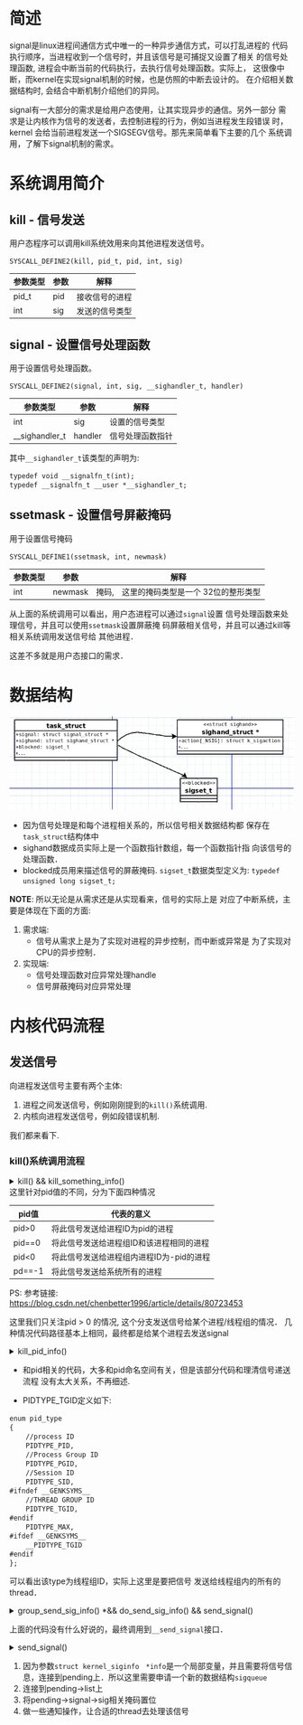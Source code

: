 # 简述
signal是linux进程间通信方式中唯一的一种异步通信方式，可以打乱进程的
代码执行顺序，当进程收到一个信号时，并且该信号是可捕捉又设置了相关
的信号处理函数, 进程会中断当前的代码执行，去执行信号处理函数。实际上，
这很像中断，而kernel在实现signal机制的时候，也是仿照的中断去设计的。
在介绍相关数据结构时, 会结合中断机制介绍他们的异同。

signal有一大部分的需求是给用户态使用，让其实现异步的通信。另外一部分
需求是让内核作为信号的发送者，去控制进程的行为，例如当进程发生段错误
时，kernel 会给当前进程发送一个SIGSEGV信号。那先来简单看下主要的几个
系统调用，了解下signal机制的需求。

# 系统调用简介
## kill - 信号发送
用户态程序可以调用kill系统效用来向其他进程发送信号。

```C/C++
SYSCALL_DEFINE2(kill, pid_t, pid, int, sig)
```
|参数类型|参数|解释|
|--|--|--|
|pid_t|pid|接收信号的进程|
|int|sig|发送的信号类型|

## signal - 设置信号处理函数
用于设置信号处理函数。
```
SYSCALL_DEFINE2(signal, int, sig, __sighandler_t, handler)
```
|参数类型|参数|解释|
|--|--|--|
|int|sig|设置的信号类型|
|__sighandler_t|handler|信号处理函数指针|
其中`__sighandler_t`该类型的声明为:

```C/C++
typedef void __signalfn_t(int);
typedef __signalfn_t __user *__sighandler_t;
```

## ssetmask - 设置信号屏蔽掩码
用于设置信号掩码
```
SYSCALL_DEFINE1(ssetmask, int, newmask) 
```
|参数类型|参数|解释|
|--|--|--|
|int|newmask|掩码,　这里的掩码类型是一个 32位的整形类型|

从上面的系统调用可以看出，用户态进程可以通过`signal`设置
信号处理函数来处理信号，并且可以使用`ssetmask`设置屏蔽掩
码屏蔽相关信号，并且可以通过kill等相关系统调用发送信号给
其他进程．

这差不多就是用户态接口的需求．

# 数据结构
![signal_struct.png](pic/signal_struct.png)

* 因为信号处理是和每个进程相关系的，所以信号相关数据结构都
  保存在`task_struct`结构体中
* sighand数据成员实际上是一个函数指针数组，每一个函数指针指
  向该信号的处理函数．
* blocked成员用来描述信号的屏蔽掩码. `sigset_t`数据类型定义为:
  `typedef unsigned long sigset_t;`

**NOTE**: 所以无论是从需求还是从实现看来，信号的实际上是
  对应了中断系统，主要是体现在下面的方面:
1) 需求端:
    * 信号从需求上是为了实现对进程的异步控制，而中断或异常是
    为了实现对CPU的异步控制．
2) 实现端:
    * 信号处理函数对应异常处理handle
    * 信号屏蔽掩码对应异常处理

# 内核代码流程
## 发送信号
向进程发送信号主要有两个主体:
1) 进程之间发送信号，例如刚刚提到的`kill()`系统调用.
2) 内核向进程发送信号，例如段错误机制.

我们都来看下.
### kill()系统调用流程

<details>
<summary>kill() && kill_something_info()</summary>

```C/C++
SYSCALL_DEFINE2(kill, pid_t, pid, int, sig)
{
	struct kernel_siginfo info;
    //memset(0)
	clear_siginfo(&info);
    //信号id
	info.si_signo = sig;
	info.si_errno = 0;
    //表明是用户态触发的
	info.si_code = SI_USER;
    /* 
     * 和namespace相关，主要是找到进程的pid和uid
     */
	info.si_pid = task_tgid_vnr(current);
	info.si_uid = from_kuid_munged(current_user_ns(), current_uid());

	return kill_something_info(sig, &info, pid);
}

static int kill_something_info(int sig, struct kernel_siginfo *info, pid_t pid)
{
	int ret;

	if (pid > 0) {
		rcu_read_lock();
		ret = kill_pid_info(sig, info, find_vpid(pid));
		rcu_read_unlock();
		return ret;
	}

	/* -INT_MIN is undefined.  Exclude this case to avoid a UBSAN warning */
	if (pid == INT_MIN)
		return -ESRCH;

	read_lock(&tasklist_lock);
    //如果不等于-1的情况
	if (pid != -1) {
        //(pid < 0 && pid != -1) && (pid == 0)
		ret = __kill_pgrp_info(sig, info,
				pid ? find_vpid(-pid) : task_pgrp(current));
	} else {
		int retval = 0, count = 0;
		struct task_struct * p;
        //遍历每一个task
		for_each_process(p) {
			if (task_pid_vnr(p) > 1 &&
					!same_thread_group(p, current)) {
				int err = group_send_sig_info(sig, info, p,
							      PIDTYPE_MAX);
				++count;
				if (err != -EPERM)
					retval = err;
			}
		}
		ret = count ? retval : -ESRCH;
	}
	read_unlock(&tasklist_lock);

	return ret;
}
```
</details>
这里针对pid值的不同，分为下面四种情况

|pid值|代表的意义|
|----|----|
|pid>0|将此信号发送给进程ID为pid的进程|
|pid==0|将此信号发送给进程组ID和该进程相同的进程|
|pid<0 |将此信号发送给进程组内进程ID为-pid的进程|
|pd==-1|将此信号发送给系统所有的进程|

PS: 参考链接: 
https://blog.csdn.net/chenbetter1996/article/details/80723453

这里我们只关注pid > 0 的情况, 这个分支发送信号给某个进程/线程组的情况．
几种情况代码路径基本上相同，最终都是给某个进程去发送signal

<details>
<summary>kill_pid_info()</summary>

```C/C++
int kill_pid_info(int sig, struct kernel_siginfo *info, struct pid *pid)
{
	int error = -ESRCH;
	struct task_struct *p;
    /*
     * 关于for()的commit　d36174bc2bce0372693a9cfbdef8b2689c9982cb
     *
     * 我这里理解是这样的，当进程创建了一个线程，然后在此线程执行exec
     * 相关系统调用，其中接收到一个信号，大概过程如下:
     *
     *----------------------------------------------------------------------------------------
     * 进程1                                进程2
     *                                      创建一个线程
     *  kill() 进程2的线程
     *      kill_pid_info()
     *          p = pid_task()
     *                                      调用exec()      这个时候实际上进程2的线程就会被销毁
     *  loop()找到leader
     *----------------------------------------------------------------------------------------
     *
     * 大概如上面这样，当一个进程去创建一个线程，但是该线程去exec时，会销毁进程中除主线程外的
     * 所有线程，那么这个时候如果进程1已经在前面获取到了pid_task()，那么如果线程此时还未销毁，
     * 那么将找到thread_group_leader?
     */
	for (;;) {
		rcu_read_lock();
		p = pid_task(pid, PIDTYPE_PID);
		if (p)
			error = group_send_sig_info(sig, info, p, PIDTYPE_TGID);
		rcu_read_unlock();
		if (likely(!p || error != -ESRCH))
			return error;

		/*
		 * The task was unhashed in between, try again.  If it
		 * is dead, pid_task() will return NULL, if we race with
		 * de_thread() it will find the new leader.
		 */
	}
}

```

</details>

* 和pid相关的代码，大多和pid命名空间有关，但是该部分代码和理清信号递送流程
没有太大关系，不再细述.

* PIDTYPE_TGID定义如下:

```C/C++
enum pid_type
{   
    //process ID
	PIDTYPE_PID,
    //Process Group ID
	PIDTYPE_PGID,
    //Session ID
	PIDTYPE_SID,
#ifndef __GENKSYMS__
    //THREAD GROUP ID
	PIDTYPE_TGID,
#endif
	PIDTYPE_MAX,
#ifdef __GENKSYMS__
	__PIDTYPE_TGID
#endif
};
```
可以看出该type为线程组ID，实际上这里是要把信号
发送给线程组内的所有的thread．

<details>
<summary>group_send_sig_info() *&& do_send_sig_info() && send_signal() </summary>

```C/C++
int group_send_sig_info(int sig, struct kernel_siginfo *info,
			struct task_struct *p, enum pid_type type)
{
	int ret;

	rcu_read_lock();
    //检查是否有权限杀死
	ret = check_kill_permission(sig, info, p);
	rcu_read_unlock();

	if (!ret && sig)
		ret = do_send_sig_info(sig, info, p, type);

	return ret;
}

int do_send_sig_info(int sig, struct kernel_siginfo *info, struct task_struct *p,
			enum pid_type type)
{
	unsigned long flags;
	int ret = -ESRCH;

	if (lock_task_sighand(p, &flags)) {
		ret = send_signal(sig, info, p, type);
		unlock_task_sighand(p, &flags);
	}

	return ret;
}

static int send_signal(int sig, struct kernel_siginfo *info, struct task_struct *t,
			enum pid_type type)
{
	int from_ancestor_ns = 0;

#ifdef CONFIG_PID_NS
	from_ancestor_ns = si_fromuser(info) &&
			   !task_pid_nr_ns(current, task_active_pid_ns(t));
#endif

	return __send_signal(sig, info, t, type, from_ancestor_ns);
}
```
</details>

上面的代码没有什么好说的，最终调用到`__send_signal`接口．

<details>
<summary>send_signal()</summary>

```C/C++
static int __send_signal(int sig, struct kernel_siginfo *info, struct task_struct *t,
			enum pid_type type, int from_ancestor_ns)
{
	struct sigpending *pending;
	struct sigqueue *q;
	int override_rlimit;
	int ret = 0, result;

	assert_spin_locked(&t->sighand->siglock);

	result = TRACE_SIGNAL_IGNORED;
	if (!prepare_signal(sig, t,
			from_ancestor_ns || (info == SEND_SIG_PRIV)))
		goto ret;
    /* 
     * 如果 != PIDTYPE_PID, 就使用t->signal->shared_pending
     * 这个shared_pending是多个task_struct 公用
     */
	pending = (type != PIDTYPE_PID) ? &t->signal->shared_pending : &t->pending;
	/*
	 * Short-circuit ignored signals and support queuing
	 * exactly one non-rt signal, so that we can get more
	 * detailed information about the cause of the signal.
	 */
	result = TRACE_SIGNAL_ALREADY_PENDING;
	if (legacy_queue(pending, sig))
		goto ret;

	result = TRACE_SIGNAL_DELIVERED;
	/*
	 * Skip useless siginfo allocation for SIGKILL and kernel threads.
	 */
    /*
     * 如果signal是SIGKILL, 该进程是一个内核线程
     */
	if ((sig == SIGKILL) || (t->flags & PF_KTHREAD))
		goto out_set;

	/*
	 * Real-time signals must be queued if sent by sigqueue, or
	 * some other real-time mechanism.  It is implementation
	 * defined whether kill() does so.  We attempt to do so, on
	 * the principle of least surprise, but since kill is not
	 * allowed to fail with EAGAIN when low on memory we just
	 * make sure at least one signal gets delivered and don't
	 * pass on the info struct.
	 */
	if (sig < SIGRTMIN)
		override_rlimit = (is_si_special(info) || info->si_code >= 0);
	else
		override_rlimit = 0;
    //alloc 一个sigqueue，用于挂在链表上        -------(1)
	q = __sigqueue_alloc(sig, t, GFP_ATOMIC, override_rlimit);
	if (q) {
        //连接到pending->list                   -------(2)
		list_add_tail(&q->list, &pending->list);
		switch ((unsigned long) info) {
		case (unsigned long) SEND_SIG_NOINFO:
			clear_siginfo(&q->info);
			q->info.si_signo = sig;
			q->info.si_errno = 0;
			q->info.si_code = SI_USER;
			q->info.si_pid = task_tgid_nr_ns(current,
							task_active_pid_ns(t));
			q->info.si_uid = from_kuid_munged(current_user_ns(), current_uid());
			break;
		case (unsigned long) SEND_SIG_PRIV:
			clear_siginfo(&q->info);
			q->info.si_signo = sig;
			q->info.si_errno = 0;
			q->info.si_code = SI_KERNEL;
			q->info.si_pid = 0;
			q->info.si_uid = 0;
			break;
		default:
        //一般走的这个流程
			copy_siginfo(&q->info, info);
			if (from_ancestor_ns)
				q->info.si_pid = 0;
			break;
		}

		userns_fixup_signal_uid(&q->info, t);

	} else if (!is_si_special(info)) {
		if (sig >= SIGRTMIN && info->si_code != SI_USER) {
			/*
			 * Queue overflow, abort.  We may abort if the
			 * signal was rt and sent by user using something
			 * other than kill().
			 */
			result = TRACE_SIGNAL_OVERFLOW_FAIL;
			ret = -EAGAIN;
			goto ret;
		} else {
			/*
			 * This is a silent loss of information.  We still
			 * send the signal, but the *info bits are lost.
			 */
			result = TRACE_SIGNAL_LOSE_INFO;
		}
	}

out_set:
	signalfd_notify(t, sig);
    //将信号set的相关掩码置位               ------(3)
	sigaddset(&pending->signal, sig);

	/* Let multiprocess signals appear after on-going forks */
	if (type > PIDTYPE_TGID) {
		struct multiprocess_signals *delayed;
		hlist_for_each_entry(delayed, &t->signal->multiprocess, node) {
			sigset_t *signal = &delayed->signal;
			/* Can't queue both a stop and a continue signal */
			if (sig == SIGCONT)
				sigdelsetmask(signal, SIG_KERNEL_STOP_MASK);
			else if (sig_kernel_stop(sig))
				sigdelset(signal, SIGCONT);
			sigaddset(signal, sig);
		}
	}
    //做一些通知操作                    ------(4)
	complete_signal(sig, t, type);
ret:
	trace_signal_generate(sig, info, t, type != PIDTYPE_PID, result);
	return ret;
}
```
</details>

1. 因为参数`struct kernel_siginfo　*info`是一个局部变量，并且需要将信号信息，连接到pending上．所以这里需要申请一个新的数据结构`sigqueue`
2. 连接到pending->list上
3. 将pending->signal->sig相关掩码置位
4. 做一些通知操作，让合适的thread去处理该信号
